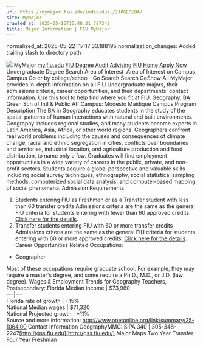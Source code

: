 ```yaml
---
url: https://mymajor.fiu.edu/individual/210GEOGBA/
site: MyMajor
crawled_at: 2025-05-16T15:48:21.787342
title: Major Information | FIU MyMajor
---
```

normalized_at: 2025-05-22T17:17:33.188195
normalization_changes: Added trailing slash to directory path

![](https://mymajor.fiu.edu/assets/logo-T4VPR2BI.png)
MyMajor
[my.fiu.edu](https://my.fiu.edu/)
[FIU Degree Audit](https://dasa.fiu.edu/all-departments/advising/panther-success-hub/panther-degree-audit/)
[Advising](https://advising.fiu.edu)
[FIU Home](https://www.fiu.edu/)
[Apply Now](https://admissions.fiu.edu/)
Undergraduate Degree Search
Area of Interest
​
Area of Interest
on
Campus
​
Campus
Go
or by college/school
​
​
Go
Search
Search
GoShow All
MyMajor provides in-depth information on all FIU Undergraduate majors, their admissions criteria, career opportunities, and their departments' contact information. Use this tool to help find where you fit at FIU.
Geography,
BA
Green Sch of Intl & Public Aff
Campus:
Modesto Maidique Campus
Program Description
The BA in Geography educates students in the study of the spatial patterns of human interactions with natural and built environments. Geography includes regional studies, and many students become experts in Latin America, Asia, Africa, or other world regions. Geographers confront real world problems including the causes and consequences of climate change, racial and ethnic segregation in cities, conflicts over boundaries and territories, industrial location, and agriculture production and food distribution, to name only a few. Graduates will find employment opportunities in a wide variety of careers in the public, private, and non-profit sectors. Students acquire a global perspective and valuable skills including social survey techniques, ethnography, social statistical sampling methods, computerized social data analysis, and computer-based mapping of social phenomena.
Admission Requirements
1. Students entering FIU as Freshmen or as a Transfer student with less than 60 transfer credits
Admissions criteria are the same as the general FIU criteria for students entering with fewer than 60 approved credits. [Click here for the details](http://admissions.fiu.edu/apply/freshman/).
2. Transfer students entering FIU with 60 or more transfer credits
Admissions criteria are the same as the general FIU criteria for students entering with 60 or more approved credits. [Click here for the details](http://admissions.fiu.edu/apply/transfer/).
Career Opportunities
Related Occupations:
  * Geographer


Most of these occupations require graduate school. For example, they may require a master's degree, and some require a Ph.D., M.D., or J.D. (law degree).
Wages & Employment Trends for Geography Teachers, Postsecondary:
Florida Median income | $73,960  
---|---  
Florida rate of growth | +15%  
National Median wages | $71,320  
National Projected growth | +11%  
Source and more information: <http://www.onetonline.org/link/summary/25-1064.00>
Contact Information
GeographyMMC: SIPA 340 | 305-348-2247[http://gss.fiu.edu](http://gss.fiu.edu/)
Major Maps
Two Year Transfer
Four Year Freshman

